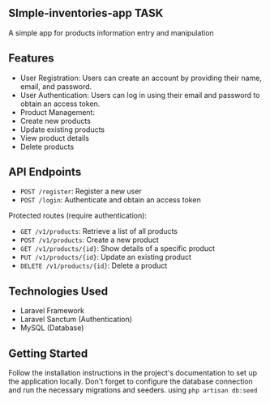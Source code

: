 ## SImple-inventories-app TASK
A simple app for products information entry and manipulation 
## Features

- User Registration: Users can create an account by providing their name, email, and password.
- User Authentication: Users can log in using their email and password to obtain an access token.
- Product Management:
 - Create new products
 - Update existing products
 - View product details
 - Delete products

## API Endpoints

- `POST /register`: Register a new user
- `POST /login`: Authenticate and obtain an access token

Protected routes (require authentication):

- `GET /v1/products`: Retrieve a list of all products
- `POST /v1/products`: Create a new product
- `GET /v1/products/{id}`: Show details of a specific product
- `PUT /v1/products/{id}`: Update an existing product
- `DELETE /v1/products/{id}`: Delete a product

## Technologies Used

- Laravel Framework
- Laravel Sanctum (Authentication)
- MySQL (Database)

## Getting Started

Follow the installation instructions in the project's documentation to set up the application locally. Don't forget to configure the database connection and run the necessary migrations and seeders.
using `php artisan db:seed`
